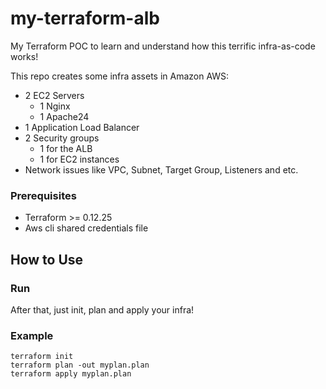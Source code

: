 # my-terraform-alb

My Terraform POC to learn and understand how this terrific infra-as-code works!

This repo creates some infra assets in Amazon AWS:
* 2 EC2 Servers
  * 1 Nginx
  * 1 Apache24
* 1 Application Load Balancer
* 2 Security groups
  * 1 for the ALB
  * 1 for EC2 instances 
* Network issues like VPC, Subnet, Target Group, Listeners and etc.

### Prerequisites ###

* Terraform >= 0.12.25
* Aws cli shared credentials file

## How to Use ##

### Run ###

After that, just init, plan and apply your infra!

### Example ####
```
terraform init
terraform plan -out myplan.plan
terraform apply myplan.plan
```



